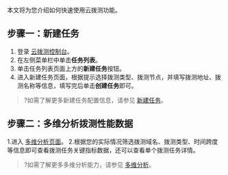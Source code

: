 ﻿本文将为您介绍如何快速使用云拨测功能。

## 步骤一：新建任务
1. 登录 [云拨测控制台](https://console.cloud.tencent.com/cat)。
2. 在左侧菜单栏中单击**任务列表**。
3. 单击任务列表页面上方的**新建任务**按钮。
4. 进入新建任务页面，根据提示选择拨测类型、拨测节点，并填写拨测地址、拨测名称等信息，填写完后单击**创建任务**即可。
>?如需了解更多新建任务配置信息，请参见 [新建任务](https://cloud.tencent.com/document/product/280/52702)。


## 步骤二：多维分析拨测性能数据
1.进入 [多维分析页面](https://console.cloud.tencent.com/cat/analyze)。
2.根据您的实际情况筛选拨测域名、拨测类型、时间跨度等信息即可查看拨测任务关键指标数据，还可以查看单个拨测任务详情。


>?如需了解更多多维分析能力，请参见 [多维分析](https://cloud.tencent.com/document/product/280/52528)。
